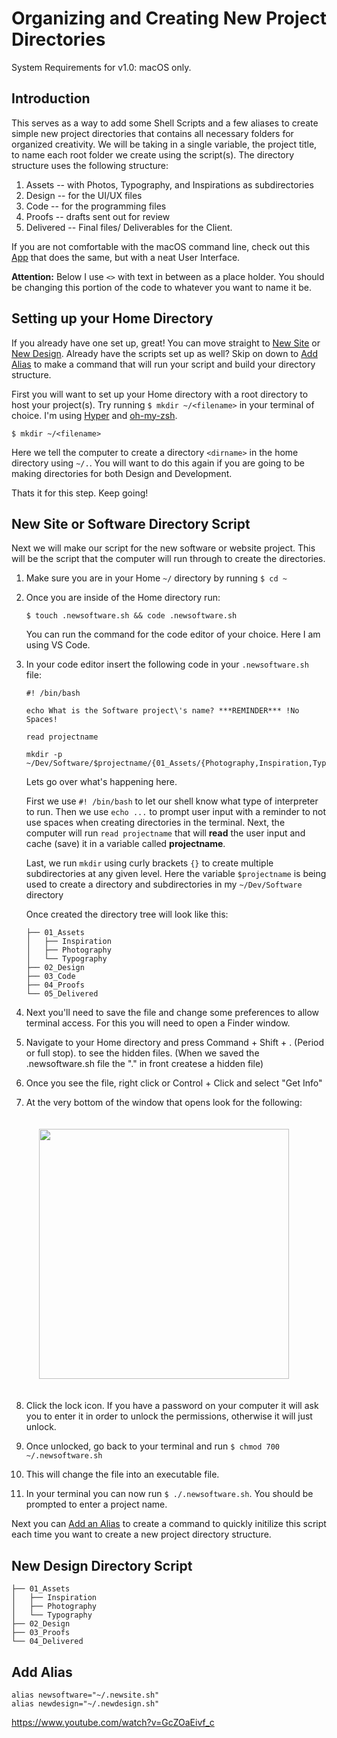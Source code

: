 # Organizing and Creating New Project Directories
System Requirements for v1.0: macOS only.

## Introduction
This serves as a way to add some Shell Scripts and a few aliases to create simple new project directories that contains all necessary folders for organized creativity. We will be taking in a single variable, the project title, to name each root folder we create using the script(s). The directory structure uses the following structure: 
1. Assets -- with Photos, Typography, and Inspirations as subdirectories
2. Design -- for the UI/UX files
3. Code -- for the programming files
4. Proofs -- drafts sent out for review
5. Delivered -- Final files/ Deliverables for the Client.

If you are not comfortable with the macOS command line, check out this [App](link) that does the same, but with a neat User Interface.

**Attention:** Below I use  `<>` with text in between as a place holder. You should be changing this portion of the code to whatever you want to name it be.


## Setting up your Home Directory

If you already have one set up, great! You can move straight to [New Site](#new-site-or-software-directory-script) or [New Design](#new-design-directory-script). Already have the scripts set up as well? Skip on down to [Add Alias](#add-alias) to make a command that will run your script and build your directory structure.

First you will want to set up your Home directory with a root directory to host your project(s). Try running `$ mkdir ~/<filename>` in your terminal of choice. I'm using 
<a href="https://www.hyper.is" target="_blank">Hyper</a> and 
<a href="https://ohmyz.sh" target="_blank">oh-my-zsh</a>.
```
$ mkdir ~/<filename>
```

Here we tell the computer to create a directory  `<dirname>` in the home directory using `~/.`. You will want to do this again if you are going to be making directories for both Design and Development.

Thats it for this step. Keep going!


## New Site or Software Directory Script
Next we will make our script for the new software or website project. This will be the script that the computer will run through to create the directories.

1. Make sure you are in your Home `~/`  directory by running `$ cd ~`
   
2. Once you are inside of the Home directory run:
   ```
   $ touch .newsoftware.sh && code .newsoftware.sh
   ``` 
   You can run the command for the code editor of your choice. Here I am using VS Code.
3. In your code editor insert the following code in your `.newsoftware.sh` file: 
    ```
    #! /bin/bash

    echo What is the Software project\'s name? ***REMINDER*** !No Spaces!
    
    read projectname
    
    mkdir -p ~/Dev/Software/$projectname/{01_Assets/{Photography,Inspiration,Typography},02_Design,03_Code,04_Proofs,05_Delivered/{01_Design,02_Code}}
    ```
    Lets go over what's happening here. 
    
    First we use `#! /bin/bash` to let our shell know what type of interpreter to run. Then we use `echo ...` to prompt user input with a reminder to not use spaces when creating directories in the terminal. Next, the computer will run `read projectname` that will **read** the user input and cache (save) it in a variable called **projectname**. 
    
    Last, we run `mkdir` using curly brackets `{}` to create multiple subdirectories at any given level. Here the variable `$projectname` is being used to create a directory and subdirectories in my `~/Dev/Software` directory

    Once created the directory tree will look like this:
   ```
   ├── 01_Assets
   │   ├── Inspiration
   │   ├── Photography
   │   └── Typography
   ├── 02_Design
   ├── 03_Code
   ├── 04_Proofs
   └── 05_Delivered
   ```
4. Next you'll need to save the file and change some preferences to allow terminal access. For this you will need to open a Finder window. 
5. Navigate to your Home directory and press Command + Shift + . (Period or full stop). to see the hidden files. (When we saved the .newsoftware.sh file the "." in front createse a hidden file)
6. Once you see the file, right click or Control + Click and select "Get Info"
7. At the very bottom of the window that opens look for the following: 
   
    <img style="padding: 20px;" src="https://imgur.com/zF3XjHc.png" width="400">
8. Click the lock icon. If you have a password on your computer it will ask you to enter it in order to unlock the permissions, otherwise it will just unlock.
9. Once unlocked, go back to your terminal and run `$ chmod 700 ~/.newsoftware.sh`
10. This will change the file into an executable file.
11. In your terminal you can now run `$ ./.newsoftware.sh`. You should be prompted to enter a project name.

Next you can [Add an Alias](#add-alias) to create a command to quickly initilize this script each time you want to create a new project directory structure.


## New Design Directory Script

```
├── 01_Assets
│   ├── Inspiration
│   ├── Photography
│   └── Typography
├── 02_Design
├── 03_Proofs
└── 04_Delivered
```

## Add Alias 
```
alias newsoftware="~/.newsite.sh"
alias newdesign="~/.newdesign.sh"
```

https://www.youtube.com/watch?v=GcZOaEivf_c